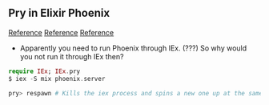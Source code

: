 ## Pry in Elixir Phoenix
[Reference](https://til.hashrocket.com/posts/3ab413d696-pry-in-elixir-phoenix)
[Reference](http://www.jessetrimble.net/iex-pry-elixir)
[Reference](http://idlehands.codes/using-pry-in-elixir)

- Apparently you need to run Phoenix through IEx. (???) So why would you not run it through IEx then?

``` elixir
require IEx; IEx.pry
$ iex -S mix phoenix.server

pry> respawn # Kills the iex process and spins a new one up at the same place in the code
```
